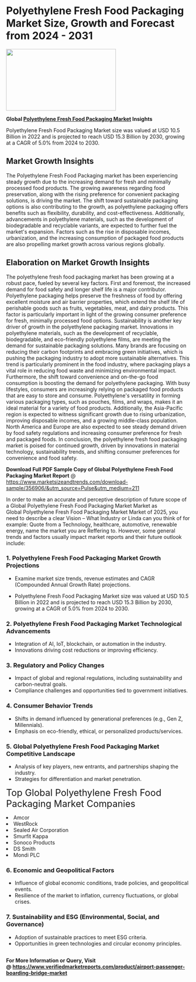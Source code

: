 <H1>Polyethylene Fresh Food Packaging Market Size, Growth and Forecast from 2024 - 2031</H1><img class="aligncenter size-medium wp-image-584254" src="https://thirdeyenews.in/wp-content/uploads/2024/09/Global-Market-Research-300x168.jpeg" alt="" width="300" height="168" /><p><strong>Global&nbsp;<a href="https://www.marketsizeandtrends.com/download-sample/356906/&amp;utm_source=Pulse&amp;utm_medium=211">Polyethylene Fresh Food Packaging Market</a> Insights</strong></p><p>Polyethylene Fresh Food Packaging Market size was valued at USD 10.5 Billion in 2022 and is projected to reach USD 15.3 Billion by 2030, growing at a CAGR of 5.0% from 2024 to 2030.</p><p><h2>Market Growth Insights</h2> <p>The Polyethylene Fresh Food Packaging market has been experiencing steady growth due to the increasing demand for fresh and minimally processed food products. The growing awareness regarding food preservation, along with the rising preference for convenient packaging solutions, is driving the market. The shift toward sustainable packaging options is also contributing to the growth, as polyethylene packaging offers benefits such as flexibility, durability, and cost-effectiveness. Additionally, advancements in polyethylene materials, such as the development of biodegradable and recyclable variants, are expected to further fuel the market's expansion. Factors such as the rise in disposable incomes, urbanization, and the increasing consumption of packaged food products are also propelling market growth across various regions globally. </p> <h2>Elaboration on Market Growth Insights</h2> <p>The polyethylene fresh food packaging market has been growing at a robust pace, fueled by several key factors. First and foremost, the increased demand for food safety and longer shelf life is a major contributor. Polyethylene packaging helps preserve the freshness of food by offering excellent moisture and air barrier properties, which extend the shelf life of perishable goods such as fruits, vegetables, meat, and dairy products. This factor is particularly important in light of the growing consumer preference for fresh, minimally processed food options. Sustainability is another key driver of growth in the polyethylene packaging market. Innovations in polyethylene materials, such as the development of recyclable, biodegradable, and eco-friendly polyethylene films, are meeting the demand for sustainable packaging solutions. Many brands are focusing on reducing their carbon footprints and embracing green initiatives, which is pushing the packaging industry to adopt more sustainable alternatives. This trend is particularly prominent in the food industry, where packaging plays a vital role in reducing food waste and minimizing environmental impact. Furthermore, the shift toward convenience and on-the-go food consumption is boosting the demand for polyethylene packaging. With busy lifestyles, consumers are increasingly relying on packaged food products that are easy to store and consume. Polyethylene's versatility in forming various packaging types, such as pouches, films, and wraps, makes it an ideal material for a variety of food products. Additionally, the Asia-Pacific region is expected to witness significant growth due to rising urbanization, improving disposable incomes, and a growing middle-class population. North America and Europe are also expected to see steady demand driven by food safety regulations and increasing consumer preference for fresh and packaged foods. In conclusion, the polyethylene fresh food packaging market is poised for continued growth, driven by innovations in material technology, sustainability trends, and shifting consumer preferences for convenience and food safety. </p><p><span class=""><strong>Download Full PDF Sample Copy of Global Polyethylene Fresh Food Packaging Market Report</strong> @ <a href="https://www.marketsizeandtrends.com/download-sample/356906/&amp;utm_source=Pulse&amp;utm_medium=211" target="_blank">https://www.marketsizeandtrends.com/download-sample/356906/&amp;utm_source=Pulse&amp;utm_medium=211</a></span></p><p>In order to make an accurate and perceptive description of future scope of a Global&nbsp;Polyethylene Fresh Food Packaging Market Market as Global&nbsp;Polyethylene Fresh Food Packaging Market Market of 2025, you need to describe a clear Vision &ndash; What Industry or Linda can you think of for example: Quote from a Technology, healthcare, automotive, renewable energy, name the market you are Reffering to. However, some general trends and factors usually impact market reports and their future outlook include:</p><h3>1.&nbsp;<strong>Polyethylene Fresh Food Packaging Market Growth Projections</strong></h3><ul><li>Examine market size trends, revenue estimates and CAGR (Compounded Annual Growth Rate) projections.</li><li><p>Polyethylene Fresh Food Packaging Market size was valued at USD 10.5 Billion in 2022 and is projected to reach USD 15.3 Billion by 2030, growing at a CAGR of 5.0% from 2024 to 2030.</p></li></ul><h3>2.&nbsp;<strong>Polyethylene Fresh Food Packaging Market Technological Advancements</strong></h3><ul><li>Integration of AI, IoT, blockchain, or automation in the industry.</li><li>Innovations driving cost reductions or improving efficiency.</li></ul><h3>3.&nbsp;<strong>Regulatory and Policy Changes</strong></h3><ul><li>Impact of global and regional regulations, including sustainability and carbon-neutral goals.</li><li>Compliance challenges and opportunities tied to government initiatives.</li></ul><h3>4.&nbsp;<strong>Consumer Behavior Trends</strong></h3><ul><li>Shifts in demand influenced by generational preferences (e.g., Gen Z, Millennials).</li><li>Emphasis on eco-friendly, ethical, or personalized products/services.</li></ul><h3>5.&nbsp;<strong>Global Polyethylene Fresh Food Packaging Market Competitive Landscape</strong></h3><ul><li>Analysis of key players, new entrants, and partnerships shaping the industry.</li><li>Strategies for differentiation and market penetration.</li></ul><p data-pm-slice="1 1 []"><span style="color: inherit; font-family: inherit; font-size: 25px;">Top Global Polyethylene Fresh Food Packaging Market Companies</span></p><div class="" data-test-id=""><p><li>Amcor</li><li> WestRock</li><li> Sealed Air Corporation</li><li> Smurfit Kappa</li><li> Sonoco Products</li><li> DS Smith</li><li> Mondi PLC</li></p></div><h3>6.&nbsp;<strong>Economic and Geopolitical Factors</strong></h3><ul><li>Influence of global economic conditions, trade policies, and geopolitical events.</li><li>Resilience of the market to inflation, currency fluctuations, or global crises.</li></ul><h3>7.&nbsp;<strong>Sustainability and ESG (Environmental, Social, and Governance)</strong></h3><ul><li>Adoption of sustainable practices to meet ESG criteria.</li><li>Opportunities in green technologies and circular economy principles.</li></ul><h2><strong style="font-size: 14px;">For More Information or Query, Visit @&nbsp;</strong><a style="background-color: #ffffff; font-size: 14px;" href="https://www.marketsizeandtrends.com/report/polyethylene-fresh-food-packaging-market/" target="_blank">https://www.verifiedmarketreports.com/product/airport-passenger-boarding-bridge-market</a></h2>
